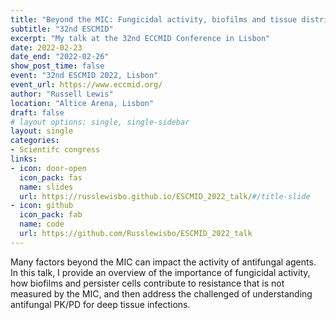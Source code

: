 ```yaml
---
title: "Beyond the MIC: Fungicidal activity, biofilms and tissue distribution"
subtitle: "32nd ESCMID"
excerpt: "My talk at the 32nd ECCMID Conference in Lisbon"
date: 2022-02-23
date_end: "2022-02-26"
show_post_time: false
event: "32nd ESCMID 2022, Lisbon"
event_url: https://www.eccmid.org/
author: "Russell Lewis"
location: "Altice Arena, Lisbon"
draft: false
# layout options: single, single-sidebar
layout: single
categories:
- Scientifc congress
links:
- icon: door-open
  icon_pack: fas
  name: slides
  url: https://russlewisbo.github.io/ESCMID_2022_talk/#/title-slide
- icon: github
  icon_pack: fab
  name: code
  url: https://github.com/Russlewisbo/ESCMID_2022_talk
---
```


Many factors beyond the MIC can impact the activity of antifungal agents. In this talk, I provide an overview of the importance of fungicidal activity, how biofilms and persister cells contribute to resistance that is not measured by the MIC, and then address the challenged of understanding antifungal PK/PD for deep tissue infections.
